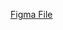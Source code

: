 [Figma File](https://www.figma.com/design/Ug5dFpdPeyOy1NNAmZxfov/AltSchoolV2-Exam?node-id=0-1&p=f&t=2UCAxE0EeOd3tfmf-0)